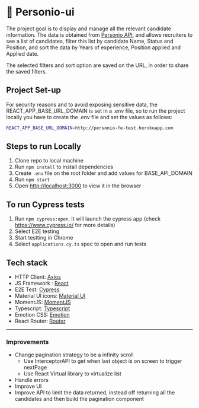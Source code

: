 # :busts_in_silhouette: Personio-ui

The project goal is to display and manage all the relevant candidate information.
The data is obtained from [Personio API](https://personio-fe-test.herokuapp.com/api/v1/candidates), and allows recruiters to see a list of candidates, filter this list by candidate Name, Status and Position, and sort the data by Years of experience, Position applied and Applied date. 

The selected filters and sort option are saved on the URL, in order to share the saved filters.

## Project Set-up
For security reasons and to avoid exposing sensitive data, the REACT_APP_BASE_URL_DOMAIN is set in a .env file, so to run the project locally you have to create the .env file and set the values as follows:

```bash
REACT_APP_BASE_URL_DOMAIN=http://personio-fe-test.herokuapp.com 
```

## Steps to run Locally
1. Clone repo to local machine 
2. Run `npm install` to install dependencies
3. Create `.env` file on the root folder and add values for BASE_API_DOMAIN
4. Run `npm start`
5. Open [http://localhost:3000](http://localhost:3000) to view it in the browser

## To run Cypress tests
1. Run `npm cypress:open`. It will launch the cypress app (check https://www.cypress.io/ for more details)
2. Select E2E testing
3. Start testting in Chrome
4. Select `applications.cy.ts` spec to open and run tests


## Tech stack

- HTTP Client: [Axios](https://axios-http.com/)
- JS Framework : [React](https://reactjs.org/)
- E2E Test: [Cypress](https://www.cypress.io/)
- Material UI icons: [Material UI](https://mui.com/material-ui/material-icons/)
- MomentJS: [MomentJS](https://momentjs.com/)
- Typescript: [Typescript](https://www.typescriptlang.org/)
- Emotion CSS: [Emotion](https://emotion.sh/docs/introduction)
- React Router: [Router](https://reactrouter.com/)

---

### Improvements
- Change pagination strategy to be a infinity scroll 
    - Use InterceptorAPI to get when last object is on screen to trigger nextPage 
    - Use React Virtual library to virtualize list 
- Handle errors
- Improve UI 
- Improve API to limit the data returned, instead off returning all the candidates and then build the pagination component 
